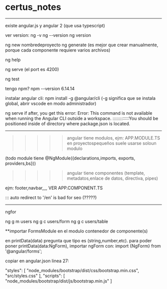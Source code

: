 # certus_notes


---


existe angular.js y angular 2 (que usa typescript)


ver version:
ng -v
ng --version
ng version



ng new nombredeproyecto
ng generate (es mejor que crear manualmente, porque cada componente requiere varios archivos)


ng help


ng serve (el port es 4200)


ng test



tengo npm? npm --version
6.14.14


instalar angular cli:
npm install -g @angular/cli
(-g significa que se instala global, abrir vscode en modo administrador)



ng serve
if after, you get this error:
Error: This command is not available when running the Angular CLI outside a workspace.
:::::::::::::You should be positioned inside of directory where package.json is located.





---



  >>>>> angular tiene modulos, ejm: APP.MODULE.TS
  en proyectospequeños suele usarse soloun modulo


  (todo module tiene @NgModule({declarations,imports, exports, providers,bs}))



  >>>>> angular tiene componentes (template, metadatos,enlace de datos, directiva, pipes)


  ejm: footer,navbar,,,, VER APP.COMPONENT.TS


  ::: auto redirect to '/en' is bad for seo (?????)





---


ngfor


ng g m users
ng g c users/form
ng g c users/table



**importar FormsModule en el modulo contenedor de componente(s)

en printData(data) pregunta que tipo es (string,number,etc).
para poder poner printData(data:NgForm), importar ngForm con: import {NgForm} from '@angular/forms';




copiar en angular.json linea 27:

"styles": [
"node_modules/bootstrap/dist/css/bootstrap.min.css",
"src/styles.css"
],
"scripts": [
"node_modules/bootstrap/dist/js/bootstrap.min.js"
]
